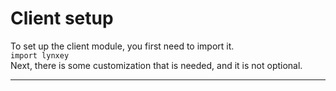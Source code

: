 # Client setup
To set up the client module, you first need to import it. <br>
`import lynxey` <br>
Next, there is some customization that is needed, and it is not optional.

***
